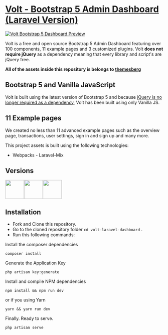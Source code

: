# [Volt - Bootstrap 5 Admin Dashboard (Laravel Version)](https://demo.themesberg.com/volt/)

[![Volt Bootstrap 5 Dashboard Preview](https://themesberg.s3.us-east-2.amazonaws.com/public/products/volt-bootstrap-5-dashboard/volt-bootstrap-5-dashboard-preview.jpg)](https://demo.themesberg.com/volt/)

Volt is a free and open source Bootstrap 5 Admin Dashboard featuring over 100 components, 11 example pages and 3 customized plugins. Volt **does not require jQuery** as a dependency meaning that every library and script's are jQuery free.

**All of the assets inside this repository is belongs to [themesberg](https://github.com/themesberg)**

## Bootstrap 5 and Vanilla JavaScript

Volt is built using the latest version of Bootstrap 5 and because [jQuery is no longer required as a dependency](https://themesberg.com/blog/tutorial/bootstrap-5-tutorial), Volt has been built using only Vanilla JS.

## 11 Example pages

We created no less than 11 advanced example pages such as the overview page, transactions, user settings, sign in and sign up and many more.

This project assets is built using the following technologies:

- Webpacks - Laravel-Mix

## Versions

[<img src="https://github.com/creativetimofficial/public-assets/blob/master/logos/html-logo.jpg?raw=true" width="60" height="60" />](https://themesberg.com/product/admin-dashboard/volt-bootstrap-5-dashboard)[<img src="https://github.com/creativetimofficial/public-assets/blob/master/logos/react-logo.jpg?raw=true" width="60" height="60" />](https://themesberg.com/product/dashboard/volt-react)[<img src="https://raw.githubusercontent.com/laravel/art/master/logo-lockup/5%20SVG/2%20CMYK/1%20Full%20Color/laravel-logolockup-cmyk-red.svg" width="60" height="60" />](https://github.com/akunbeben/volt-laravel-dashboard)

## Installation

- Fork and Clone this repository.
- Go to the cloned repository folder `cd volt-laravel-dashboard` .
- Run this following commands:

Install the composer dependencies
```
composer install
```

Generate the Application Key
```
php artisan key:generate
```

Install and compile NPM dependencies
```
npm install && npm run dev
```
or if you using Yarn
```
yarn && yarn run dev
```

Finally. Ready to serve.
```
php artisan serve
```